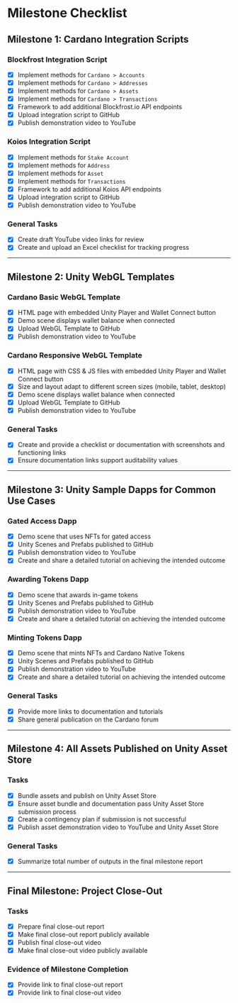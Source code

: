 # Milestone Checklist

## Milestone 1: Cardano Integration Scripts

### Blockfrost Integration Script
- [x] Implement methods for `Cardano > Accounts`
- [x] Implement methods for `Cardano > Addresses`
- [x] Implement methods for `Cardano > Assets`
- [x] Implement methods for `Cardano > Transactions`
- [x] Framework to add additional Blockfrost.io API endpoints
- [x] Upload integration script to GitHub
- [x] Publish demonstration video to YouTube

### Koios Integration Script
- [x] Implement methods for `Stake Account`
- [x] Implement methods for `Address`
- [x] Implement methods for `Asset`
- [x] Implement methods for `Transactions`
- [x] Framework to add additional Koios API endpoints
- [x] Upload integration script to GitHub
- [x] Publish demonstration video to YouTube

### General Tasks
- [x] Create draft YouTube video links for review
- [x] Create and upload an Excel checklist for tracking progress

---

## Milestone 2: Unity WebGL Templates

### Cardano Basic WebGL Template
- [x] HTML page with embedded Unity Player and Wallet Connect button
- [x] Demo scene displays wallet balance when connected
- [x] Upload WebGL Template to GitHub
- [x] Publish demonstration video to YouTube

### Cardano Responsive WebGL Template
- [x] HTML page with CSS & JS files with embedded Unity Player and Wallet Connect button
- [x] Size and layout adapt to different screen sizes (mobile, tablet, desktop)
- [x] Demo scene displays wallet balance when connected
- [x] Upload WebGL Template to GitHub
- [x] Publish demonstration video to YouTube

### General Tasks
- [x] Create and provide a checklist or documentation with screenshots and functioning links
- [x] Ensure documentation links support auditability values

---

## Milestone 3: Unity Sample Dapps for Common Use Cases

### Gated Access Dapp
- [x] Demo scene that uses NFTs for gated access
- [x] Unity Scenes and Prefabs published to GitHub
- [x] Publish demonstration video to YouTube
- [x] Create and share a detailed tutorial on achieving the intended outcome

### Awarding Tokens Dapp
- [x] Demo scene that awards in-game tokens
- [x] Unity Scenes and Prefabs published to GitHub
- [x] Publish demonstration video to YouTube
- [x] Create and share a detailed tutorial on achieving the intended outcome

### Minting Tokens Dapp
- [x] Demo scene that mints NFTs and Cardano Native Tokens
- [x] Unity Scenes and Prefabs published to GitHub
- [x] Publish demonstration video to YouTube
- [x] Create and share a detailed tutorial on achieving the intended outcome

### General Tasks
- [x] Provide more links to documentation and tutorials
- [x] Share general publication on the Cardano forum

---

## Milestone 4: All Assets Published on Unity Asset Store

### Tasks
- [x] Bundle assets and publish on Unity Asset Store
- [x] Ensure asset bundle and documentation pass Unity Asset Store submission process
- [x] Create a contingency plan if submission is not successful
- [x] Publish asset demonstration video to YouTube and Unity Asset Store

### General Tasks
- [x] Summarize total number of outputs in the final milestone report

---

## Final Milestone: Project Close-Out

### Tasks
- [x] Prepare final close-out report
- [x] Make final close-out report publicly available
- [x] Publish final close-out video
- [x] Make final close-out video publicly available

### Evidence of Milestone Completion
- [x] Provide link to final close-out report
- [x] Provide link to final close-out video

